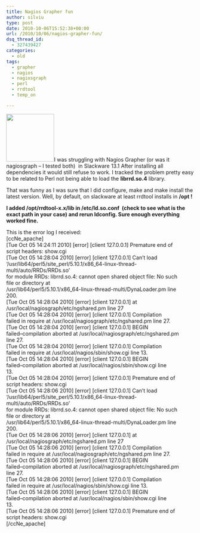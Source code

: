 ```yaml
---
title: Nagios Grapher fun
author: silviu
type: post
date: 2010-10-06T15:52:38+00:00
url: /2010/10/06/nagios-grapher-fun/
dsq_thread_id:
  - 327439427
categories:
  - old
tags:
  - grapher
  - nagios
  - nagiosgraph
  - perl
  - rrdtool
  - temp_on

---
```

<img decoding="async" loading="lazy" class="alignleft size-full wp-image-1102" title="NagiosMonitorIcon" src="http://blog.silviuvulcan.ro/wp-content/uploads/sites/2/2010/10/NagiosMonitorIcon.png" alt="" width="128" height="128" />I was struggling with Nagios Grapher (or was it nagiosgraph &#8211; I tested both)  in Slackware 13.1 After installing all dependencies it would still refuse to work. I tracked the problem pretty easy to be related to Perl not being able to load the **librrd.so.4** library.

That was funny as I was sure that I did configure, make and make install the latest version. Well, by default, on slackware at least rrdtool installs in **/opt !** 

**I added /opt/rrdtool-x.x/lib in /etc/ld.so.conf  (check to see what is the exact path in your case) and rerun ldconfig. Sure enough everything worked fine.**

This is the error log I received:  
[ccNe_apache]  
\[Tue Oct 05 14:24:11 2010\] \[error\] [client 127.0.0.1] Premature end of  
script headers: show.cgi  
\[Tue Oct 05 14:28:04 2010\] \[error\] [client 127.0.0.1] Can&#8217;t load  
&#8216;/usr/lib64/perl5/site\_perl/5.10.1/x86\_64-linux-thread-multi/auto/RRDs/RRDs.so&#8217;  
for module RRDs: librrd.so.4: cannot open shared object file: No such  
file or directory at  
/usr/lib64/perl5/5.10.1/x86_64-linux-thread-multi/DynaLoader.pm line  
200.  
\[Tue Oct 05 14:28:04 2010\] \[error\] [client 127.0.0.1] at  
/usr/local/nagiosgraph/etc/ngshared.pm line 27  
\[Tue Oct 05 14:28:04 2010\] \[error\] [client 127.0.0.1] Compilation  
failed in require at /usr/local/nagiosgraph/etc/ngshared.pm line 27.  
\[Tue Oct 05 14:28:04 2010\] \[error\] [client 127.0.0.1] BEGIN  
failed&#8211;compilation aborted at /usr/local/nagiosgraph/etc/ngshared.pm  
line 27.  
\[Tue Oct 05 14:28:04 2010\] \[error\] [client 127.0.0.1] Compilation  
failed in require at /usr/local/nagios/sbin/show.cgi line 13.  
\[Tue Oct 05 14:28:04 2010\] \[error\] [client 127.0.0.1] BEGIN  
failed&#8211;compilation aborted at /usr/local/nagios/sbin/show.cgi line  
13.  
\[Tue Oct 05 14:28:04 2010\] \[error\] [client 127.0.0.1] Premature end of  
script headers: show.cgi  
\[Tue Oct 05 14:28:06 2010\] \[error\] [client 127.0.0.1] Can&#8217;t load  
&#8216;/usr/lib64/perl5/site\_perl/5.10.1/x86\_64-linux-thread-multi/auto/RRDs/RRDs.so&#8217;  
for module RRDs: librrd.so.4: cannot open shared object file: No such  
file or directory at  
/usr/lib64/perl5/5.10.1/x86_64-linux-thread-multi/DynaLoader.pm line  
200.  
\[Tue Oct 05 14:28:06 2010\] \[error\] [client 127.0.0.1] at  
/usr/local/nagiosgraph/etc/ngshared.pm line 27  
\[Tue Oct 05 14:28:06 2010\] \[error\] [client 127.0.0.1] Compilation  
failed in require at /usr/local/nagiosgraph/etc/ngshared.pm line 27.  
\[Tue Oct 05 14:28:06 2010\] \[error\] [client 127.0.0.1] BEGIN  
failed&#8211;compilation aborted at /usr/local/nagiosgraph/etc/ngshared.pm  
line 27.  
\[Tue Oct 05 14:28:06 2010\] \[error\] [client 127.0.0.1] Compilation  
failed in require at /usr/local/nagios/sbin/show.cgi line 13.  
\[Tue Oct 05 14:28:06 2010\] \[error\] [client 127.0.0.1] BEGIN  
failed&#8211;compilation aborted at /usr/local/nagios/sbin/show.cgi line  
13.  
\[Tue Oct 05 14:28:06 2010\] \[error\] [client 127.0.0.1] Premature end of  
script headers: show.cgi  
[/ccNe_apache]